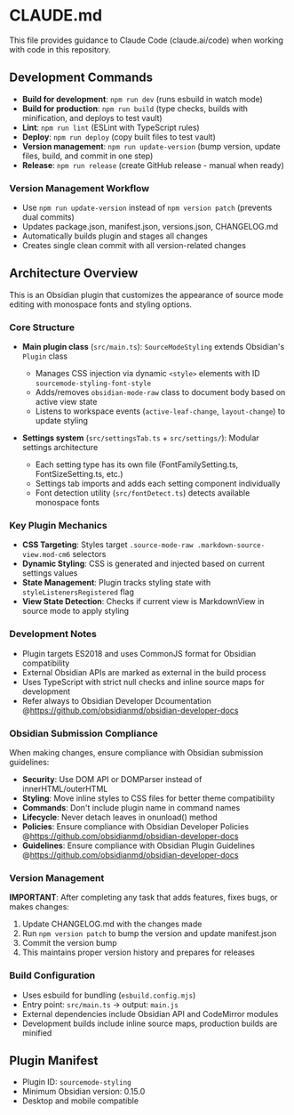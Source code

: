 # CLAUDE.md

This file provides guidance to Claude Code (claude.ai/code) when working with code in this repository.

## Development Commands

- **Build for development**: `npm run dev` (runs esbuild in watch mode)
- **Build for production**: `npm run build` (type checks, builds with minification, and deploys to test vault)
- **Lint**: `npm run lint` (ESLint with TypeScript rules)
- **Deploy**: `npm run deploy` (copy built files to test vault)
- **Version management**: `npm run update-version` (bump version, update files, build, and commit in one step)
- **Release**: `npm run release` (create GitHub release - manual when ready)

### Version Management Workflow
- Use `npm run update-version` instead of `npm version patch` (prevents dual commits)
- Updates package.json, manifest.json, versions.json, CHANGELOG.md
- Automatically builds plugin and stages all changes
- Creates single clean commit with all version-related changes

## Architecture Overview

This is an Obsidian plugin that customizes the appearance of source mode editing with monospace fonts and styling options.

### Core Structure

- **Main plugin class** (`src/main.ts`): `SourceModeStyling` extends Obsidian's `Plugin` class
  - Manages CSS injection via dynamic `<style>` elements with ID `sourcemode-styling-font-style`
  - Adds/removes `obsidian-mode-raw` class to document body based on active view state
  - Listens to workspace events (`active-leaf-change`, `layout-change`) to update styling

- **Settings system** (`src/settingsTab.ts` + `src/settings/`): Modular settings architecture
  - Each setting type has its own file (FontFamilySetting.ts, FontSizeSetting.ts, etc.)
  - Settings tab imports and adds each setting component individually
  - Font detection utility (`src/fontDetect.ts`) detects available monospace fonts

### Key Plugin Mechanics

- **CSS Targeting**: Styles target `.source-mode-raw .markdown-source-view.mod-cm6` selectors
- **Dynamic Styling**: CSS is generated and injected based on current settings values
- **State Management**: Plugin tracks styling state with `styleListenersRegistered` flag
- **View State Detection**: Checks if current view is MarkdownView in source mode to apply styling

### Development Notes

- Plugin targets ES2018 and uses CommonJS format for Obsidian compatibility
- External Obsidian APIs are marked as external in the build process
- Uses TypeScript with strict null checks and inline source maps for development
- Refer always to Obsidian Developer Dcoumentation @https://github.com/obsidianmd/obsidian-developer-docs

### Obsidian Submission Compliance

When making changes, ensure compliance with Obsidian submission guidelines:
- **Security**: Use DOM API or DOMParser instead of innerHTML/outerHTML
- **Styling**: Move inline styles to CSS files for better theme compatibility
- **Commands**: Don't include plugin name in command names
- **Lifecycle**: Never detach leaves in onunload() method
- **Policies**: Ensure compliance with Obsidian Developer Policies @https://github.com/obsidianmd/obsidian-developer-docs
- **Guidelines**: Ensure compliance with Obsidian Plugin Guidelines @https://github.com/obsidianmd/obsidian-developer-docs


### Version Management

**IMPORTANT**: After completing any task that adds features, fixes bugs, or makes changes:
1. Update CHANGELOG.md with the changes made
2. Run `npm version patch` to bump the version and update manifest.json
3. Commit the version bump
4. This maintains proper version history and prepares for releases

### Build Configuration

- Uses esbuild for bundling (`esbuild.config.mjs`)
- Entry point: `src/main.ts` → output: `main.js`
- External dependencies include Obsidian API and CodeMirror modules
- Development builds include inline source maps, production builds are minified

## Plugin Manifest

- Plugin ID: `sourcemode-styling`
- Minimum Obsidian version: 0.15.0
- Desktop and mobile compatible